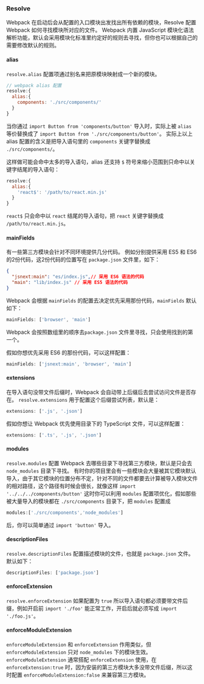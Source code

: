 ### Resolve
Webpack 在启动后会从配置的入口模块出发找出所有依赖的模块，Resolve 配置 Webpack 如何寻找模块所对应的文件。
Webpack 内置 JavaScript 模块化语法解析功能，默认会采用模块化标准里约定好的规则去寻找，但你也可以根据自己的需要修改默认的规则。

#### alias
`resolve.alias` 配置项通过别名来把原模块映射成一个新的模块。
```js
// webpack alias 配置
resolve:{
  alias:{
    components: './src/components/'
  }
}
```
当你通过 `import Button from 'components/button'` 导入时，实际上被 `alias` 等价替换成了 `import Button from './src/components/button'`。
实际上以上 alias 配置的含义是把导入语句里的 `components` 关键字替换成 `./src/components/`。

这样做可能会命中太多的导入语句，alias 还支持 `$` 符号来缩小范围到只命中以关键字结尾的导入语句：
```js
resolve:{
  alias:{
    'react$': '/path/to/react.min.js'
  }
}
```
`react$` 只会命中以 `react` 结尾的导入语句，把 `react` 关键字替换成 `/path/to/react.min.js`。


#### mainFields
有一些第三方模块会针对不同环境提供几分代码。
例如分别提供采用 ES5 和 ES6 的2份代码，这2份代码的位置写在 `package.json` 文件里，如下：
```json
{
  "jsnext:main": "es/index.js",// 采用 ES6 语法的代码
  "main": "lib/index.js" // 采用 ES5 语法的代码
}
```
Webpack 会根据 `mainFields` 的配置去决定优先采用那份代码，`mainFields` 默认如下：
```js
mainFields: ['browser', 'main']
```
Webpack 会按照数组里的顺序去`package.json` 文件里寻找，只会使用找到的第一个。

假如你想优先采用 ES6 的那份代码，可以这样配置：
```js
mainFields: ['jsnext:main', 'browser', 'main']
```


#### extensions
在导入语句没带文件后缀时，Webpack 会自动带上后缀后去尝试访问文件是否存在。
`resolve.extensions` 用于配置这个后缀尝试列表，默认是：
```js
extensions: ['.js', '.json']
```
假如你想让 Webpack 优先使用目录下的 TypeScript 文件，可以这样配置：
```js
extensions: ['.ts', '.js', '.json']
``` 


#### modules
`resolve.modules` 配置 Webpack 去哪些目录下寻找第三方模块，默认是只会去 `node_modules` 目录下寻找。
有时你的项目里会有一些模块会大量被其它模块默认导入，由于其它模块的位置分布不定，针对不同的文件都要去计算被导入模块文件的相对路径，这个路径有时候会很长，就像这样 `import '../../../components/button'`
这时你可以利用 `modules` 配置项优化，假如那些被大量导入的模块都在 `./src/components` 目录下，把 `modules` 配置成
```js
modules:['./src/components','node_modules']
```
后，你可以简单通过 `import 'button'` 导入。


#### descriptionFiles
`resolve.descriptionFiles` 配置描述模块的文件，也就是 `package.json` 文件。默认如下：
```js
descriptionFiles: ['package.json']
```


#### enforceExtension
`resolve.enforceExtension` 如果配置为 `true` 所以导入语句都必须要带文件后缀，例如开启前 `import './foo'` 能正常工作，开启后就必须写成 `import './foo.js'`。


#### enforceModuleExtension
`enforceModuleExtension` 和 `enforceExtension` 作用类似，但 `enforceModuleExtension` 只对 `node_modules` 下的模块生效。
`enforceModuleExtension` 通常搭配 `enforceExtension` 使用，在 `enforceExtension:true` 时，因为安装的第三方模块大多没带文件后缀，所以这时配置 `enforceModuleExtension:false` 来兼容第三方模块。

